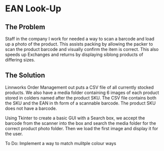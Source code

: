 # EAN Look-Up

## The Problem
Staff in the company I work for needed a way to scan a barcode and load up a photo of the product. This assists packing by allowing the packer to scan the product barcode and visually confirm the item is correct. This also speeds up Exchanges and returns by displaying siblong products of differing sizes.

## The Solution
Linnworks Order Management out puts a CSV file of all currently stocked products. We also have a media folder containing 6 images of each product stored in colders named after the product SKU.
The CSV file contains both the SKU and the EAN in th form of a scannable barcode. The product SKU does not have a barcode.

Using Tkinter to create a basic GUI with a Search box, we accept the barcode from the scanner into the box and search the media folder for the correct product photo folder. Then we load the first image and display it for the user.

To Do: Implement a way to match mulitple colour ways
